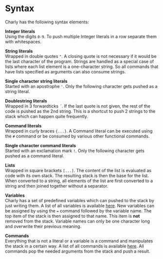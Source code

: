# Syntax

Charly has the following syntax elements:

**Integer literals**  
Using the digits `0-9`.
To push multiple Integer literals in a row separate them with whitespaces.

**String literals**  
Wrapped in double quotes `"`.
A closing quote is not necessary if it would be the last character of the
program.
Strings are handled as a special case of lists where each list element is a
one-character string.
So all commands that have lists specified as arguments can also consume strings.

**Single character string literals**  
Started with an apostrophe `'`.
Only the following character gets pushed as a string literal.

**Doublestring literals**  
Wrapped in 3 forwardticks `´`.
If the last quote is not given, the rest of the code is pushed as the 2nd
string.
This is a shortcut to push 2 strings to the stack which can happen quite
frequently.

**Command literals**  
Wrapped in curly braces `{...}`. A Command literal can be executed using the `#`
command or be consumed by various other functional commands.

**Single character command literals**  
Started with an exclamation mark `!`.
Only the following character gets pushed as a command literal.

**Lists**  
Wrapped in square brackets `[...]`.
The content of the list is evaluated as code with its own stack.
The resulting stack is then the base for the list.
When converted to a string, all elements of the list are first converted to a
string and then joined together without a separator.

**Variables**  
Charly has a set of predefined variables which can pushed to the stack by just
writing them.
A list of all variables is available [here](variables.md).
New variables can be assigned by using the `=` command followed by the variable
name.
The top item of the stack is then assigned to that name.
This item is **not** removed from the stack.
Variable names can only be one character long and overwrite their previous
meaning.

**Commands**  
Everything that is not a literal or a variable is a command and manipulates the
stack in a certain way.
A list of all commands is available [here](commands.md).
All commands pop the needed arguments from the stack and push a result.
